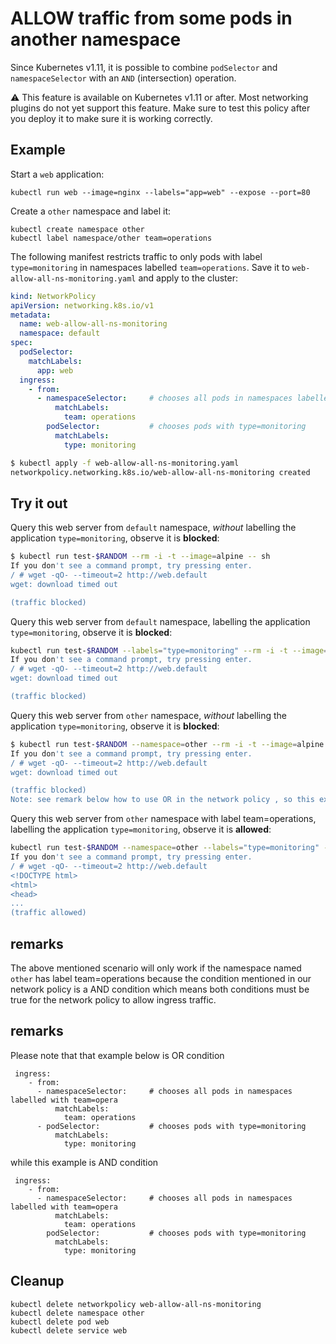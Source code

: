 # ALLOW traffic from some pods in another namespace

Since Kubernetes v1.11, it is possible to combine `podSelector` and `namespaceSelector`
with an `AND` (intersection) operation.

:warning: This feature is available on Kubernetes v1.11 or after.  Most networking
plugins do not yet support this feature. Make sure to test this policy after you
deploy it to make sure it is working correctly.

## Example

Start a `web` application:

    kubectl run web --image=nginx --labels="app=web" --expose --port=80

Create a `other` namespace and label it:

    kubectl create namespace other
    kubectl label namespace/other team=operations

The following manifest restricts traffic to only pods with label `type=monitoring` in namespaces labelled `team=operations`. Save it to `web-allow-all-ns-monitoring.yaml` and apply to the cluster:

```yaml
kind: NetworkPolicy
apiVersion: networking.k8s.io/v1
metadata:
  name: web-allow-all-ns-monitoring
  namespace: default
spec:
  podSelector:
    matchLabels:
      app: web
  ingress:
    - from:
      - namespaceSelector:     # chooses all pods in namespaces labelled with team=operations
          matchLabels:
            team: operations  
        podSelector:           # chooses pods with type=monitoring
          matchLabels:
            type: monitoring
```

```sh
$ kubectl apply -f web-allow-all-ns-monitoring.yaml
networkpolicy.networking.k8s.io/web-allow-all-ns-monitoring created
```

## Try it out

Query this web server from `default` namespace, *without* labelling the application `type=monitoring`, observe it is **blocked**:

```sh
$ kubectl run test-$RANDOM --rm -i -t --image=alpine -- sh
If you don't see a command prompt, try pressing enter.
/ # wget -qO- --timeout=2 http://web.default
wget: download timed out

(traffic blocked)
```

Query this web server from `default` namespace, labelling the application `type=monitoring`, observe it is **blocked**:

```sh
kubectl run test-$RANDOM --labels="type=monitoring" --rm -i -t --image=alpine -- sh
If you don't see a command prompt, try pressing enter.
/ # wget -qO- --timeout=2 http://web.default
wget: download timed out

(traffic blocked)
```

Query this web server from `other` namespace, *without* labelling the application `type=monitoring`, observe it is **blocked**:

```sh
$ kubectl run test-$RANDOM --namespace=other --rm -i -t --image=alpine -- sh
If you don't see a command prompt, try pressing enter.
/ # wget -qO- --timeout=2 http://web.default
wget: download timed out

(traffic blocked) 
Note: see remark below how to use OR in the network policy , so this example will work as well 
```

Query this web server from `other` namespace with label team=operations, labelling the application `type=monitoring`, observe it is **allowed**:

```sh
kubectl run test-$RANDOM --namespace=other --labels="type=monitoring" --rm -i -t --image=alpine -- sh
If you don't see a command prompt, try pressing enter.
/ # wget -qO- --timeout=2 http://web.default
<!DOCTYPE html>
<html>
<head>
...
(traffic allowed)
```
## remarks
The above mentioned scenario will only work if the namespace named `other` has label team=operations because the condition mentioned in our network policy is a AND condition which means both conditions must be true for the network policy to allow ingress traffic.

## remarks
Please note that that example below is OR condition 
```
 ingress:
    - from:
      - namespaceSelector:     # chooses all pods in namespaces labelled with team=opera
          matchLabels:
            team: operations
      - podSelector:           # chooses pods with type=monitoring
          matchLabels:
            type: monitoring
```            

while this example is AND condition 
```
 ingress:
    - from:
      - namespaceSelector:     # chooses all pods in namespaces labelled with team=opera
          matchLabels:
            team: operations
        podSelector:           # chooses pods with type=monitoring
          matchLabels:
            type: monitoring
```  

## Cleanup

    kubectl delete networkpolicy web-allow-all-ns-monitoring
    kubectl delete namespace other
    kubectl delete pod web
    kubectl delete service web
